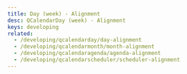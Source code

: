 ```yaml
---
title: Day (week) - Alignment
desc: QCalendarDay (week) - Alignment
keys: developing
related:
  - /developing/qcalendarday/day-alignment
  - /developing/qcalendarmonth/month-alignment
  - /developing/qcalendaragenda/agenda-alignment
  - /developing/qcalendarscheduler/scheduler-alignment
---
```


<example-viewer
  title="Alignment"
  file="WeekAlignment"
  codepen-title="QCalendarDay"
/>

